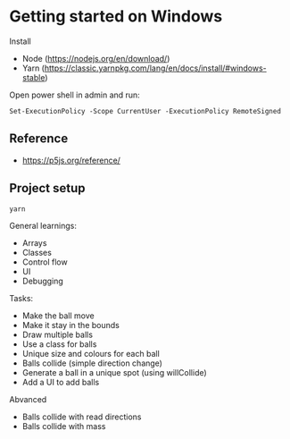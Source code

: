 # Getting started on Windows

Install

- Node (https://nodejs.org/en/download/)
- Yarn (https://classic.yarnpkg.com/lang/en/docs/install/#windows-stable)

Open power shell in admin and run:

```
Set-ExecutionPolicy -Scope CurrentUser -ExecutionPolicy RemoteSigned
```

## Reference

- https://p5js.org/reference/

## Project setup

```
yarn
```

General learnings:

- Arrays
- Classes
- Control flow
- UI
- Debugging

Tasks:

- Make the ball move
- Make it stay in the bounds
- Draw multiple balls
- Use a class for balls
- Unique size and colours for each ball
- Balls collide (simple direction change)
- Generate a ball in a unique spot (using willCollide)
- Add a UI to add balls

Abvanced

- Balls collide with read directions
- Balls collide with mass
